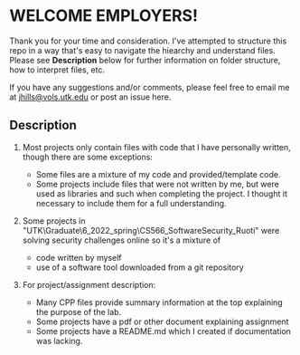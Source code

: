 # WELCOME EMPLOYERS!

Thank you for your time and consideration. I've attempted to structure this repo in a way that's easy to navigate the hiearchy and understand files. Please see **Description** below for further information on folder structure, how to interpret files, etc.

If you have any suggestions and/or comments, please feel free to email me at [jhills@vols.utk.edu](mailto:jhills@vols.utk.edu) or post an issue here. 

## Description

1. Most projects only contain files with code that I have personally written, though there are some exceptions:
    - Some files are a mixture of my code and provided/template code. 
    - Some projects include files that were not written by me, but were used as libraries and such when completing the project. I thought it necessary to include them 
      for a full understanding.
 
2. Some projects in "UTK\Graduate\6_2022_spring\CS566_SoftwareSecurity_Ruoti" were solving security challenges online so it's a mixture of
    - code written by myself
    - use of a software tool downloaded from a git repository 

3. For project/assignment description:
    - Many CPP files provide summary information at the top explaining the purpose of the lab.
    - Some projects have a pdf or other document explaining assignment
    - Some projects have a README.md which I created if documentation was lacking.
   

